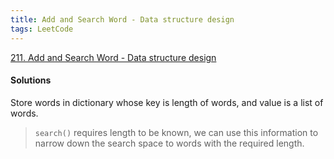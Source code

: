 ```yaml
---
title: Add and Search Word - Data structure design
tags: LeetCode
---
```


[211. Add and Search Word - Data structure design](https://leetcode.com/problems/add-and-search-word-data-structure-design/)

#### Solutions
Store words in dictionary whose key is length of words, and value is a list of words.  
> `search()` requires length to be known, we can use this information to narrow down the search space
>to words with the required length.  